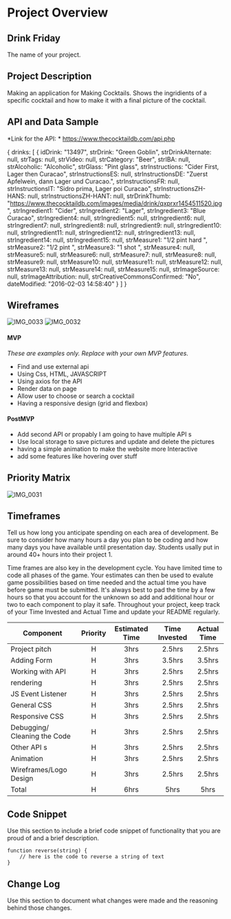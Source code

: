 # Project Overview

## Drink Friday

The name of your project.

## Project Description

Making an application for Making Cocktails. Shows the ingridients of a specific cocktail and how to make it with a final picture of the cocktail.

## API and Data Sample
*Link for the API: * https://www.thecocktaildb.com/api.php

{
drinks: [
{
idDrink: "13497",
strDrink: "Green Goblin",
strDrinkAlternate: null,
strTags: null,
strVideo: null,
strCategory: "Beer",
strIBA: null,
strAlcoholic: "Alcoholic",
strGlass: "Pint glass",
strInstructions: "Cider First, Lager then Curacao",
strInstructionsES: null,
strInstructionsDE: "Zuerst Apfelwein, dann Lager und Curacao.",
strInstructionsFR: null,
strInstructionsIT: "Sidro prima, Lager poi Curacao",
strInstructionsZH-HANS: null,
strInstructionsZH-HANT: null,
strDrinkThumb: "https://www.thecocktaildb.com/images/media/drink/qxprxr1454511520.jpg",
strIngredient1: "Cider",
strIngredient2: "Lager",
strIngredient3: "Blue Curacao",
strIngredient4: null,
strIngredient5: null,
strIngredient6: null,
strIngredient7: null,
strIngredient8: null,
strIngredient9: null,
strIngredient10: null,
strIngredient11: null,
strIngredient12: null,
strIngredient13: null,
strIngredient14: null,
strIngredient15: null,
strMeasure1: "1/2 pint hard ",
strMeasure2: "1/2 pint ",
strMeasure3: "1 shot ",
strMeasure4: null,
strMeasure5: null,
strMeasure6: null,
strMeasure7: null,
strMeasure8: null,
strMeasure9: null,
strMeasure10: null,
strMeasure11: null,
strMeasure12: null,
strMeasure13: null,
strMeasure14: null,
strMeasure15: null,
strImageSource: null,
strImageAttribution: null,
strCreativeCommonsConfirmed: "No",
dateModified: "2016-02-03 14:58:40"
}
]
}

## Wireframes
![IMG_0033](https://user-images.githubusercontent.com/61396761/131382603-18c6a7ba-b433-4659-b06b-dd25d7249dc9.jpg)
![IMG_0032](https://user-images.githubusercontent.com/61396761/131382627-93f53150-51dc-42b4-afaa-d3fdc004f471.jpg)

<!-- 
### MVP/PostMVP

The functionality will then be divided into two separate lists: MPV and PostMVP.  Carefully decided what is placed into your MVP as the client will expect this functionality to be implemented upon project completion.   -->

#### MVP 
*These are examples only. Replace with your own MVP features.*

- Find and use external api 
- Using Css, HTML, JAVASCRIPT 
- Using axios for the API
- Render data on page 
- Allow user to choose or search a cocktail
- Having a responsive design (grid and flexbox)

#### PostMVP  
<!-- *These are examples only. Replace with your own Post-MVP features.* -->

- Add second API or propably I am going to have multiple API s
- Use local storage to save pictures and update and delete the pictures
- having a simple animation to make the website more Interactive 
- add some features like hovering over stuff 

## Priority Matrix

<!-- Include a full list of features that have been prioritized based on the `Time and Importance` Matrix.  Link this image in a similar manner to your wireframes -->
![IMG_0031](https://user-images.githubusercontent.com/61396761/131382860-43f5237b-74f9-4bc4-8ede-372eea040476.jpg)




## Timeframes

Tell us how long you anticipate spending on each area of development. Be sure to consider how many hours a day you plan to be coding and how many days you have available until presentation day. Students usally put in around 40+ hours into their project 1.

Time frames are also key in the development cycle.  You have limited time to code all phases of the game.  Your estimates can then be used to evalute game possibilities based on time needed and the actual time you have before game must be submitted. It's always best to pad the time by a few hours so that you account for the unknown so add and additional hour or two to each component to play it safe. Throughout your project, keep track of your Time Invested and Actual Time and update your README regularly.

| Component | Priority | Estimated Time | Time Invested | Actual Time |
| --- | :---: |  :---: | :---: | :---: |
| Project pitch | H | 3hrs| 2.5hrs | 2.5hrs |
| Adding Form | H | 3hrs| 3.5hrs | 3.5hrs |
| Working with API | H | 3hrs| 2.5hrs | 2.5hrs |
| rendering | H | 3hrs| 2.5hrs | 2.5hrs |
| JS Event Listener | H | 3hrs| 2.5hrs | 2.5hrs |
| General CSS | H | 3hrs| 2.5hrs | 2.5hrs |
| Responsive CSS | H | 3hrs| 2.5hrs | 2.5hrs |
| Debugging/ Cleaning the Code | H | 3hrs| 2.5hrs | 2.5hrs |
| Other API s | H | 3hrs| 2.5hrs | 2.5hrs |
| Animation | H | 3hrs| 2.5hrs | 2.5hrs |
| Wireframes/Logo Design | H | 3hrs| 2.5hrs | 2.5hrs |
| Total | H | 6hrs| 5hrs | 5hrs |

## Code Snippet

Use this section to include a brief code snippet of functionality that you are proud of and a brief description.  

```
function reverse(string) {
	// here is the code to reverse a string of text
}
```

## Change Log
 Use this section to document what changes were made and the reasoning behind those changes.  
